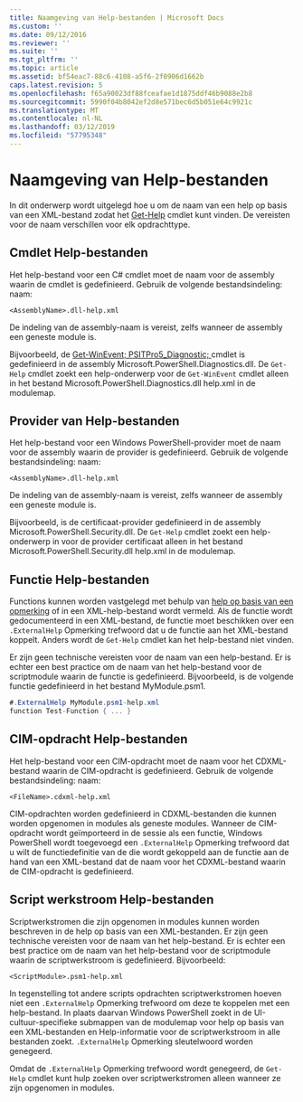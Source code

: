 ```yaml
---
title: Naamgeving van Help-bestanden | Microsoft Docs
ms.custom: ''
ms.date: 09/12/2016
ms.reviewer: ''
ms.suite: ''
ms.tgt_pltfrm: ''
ms.topic: article
ms.assetid: bf54eac7-88c6-4108-a5f6-2f0906d1662b
caps.latest.revision: 5
ms.openlocfilehash: f65a90023df88fceafae1d1875ddf46b9088e2b8
ms.sourcegitcommit: 5990f04b8042ef2d8e571bec6d5b051e64c9921c
ms.translationtype: MT
ms.contentlocale: nl-NL
ms.lasthandoff: 03/12/2019
ms.locfileid: "57795348"
---
```

# <a name="naming-help-files"></a>Naamgeving van Help-bestanden

In dit onderwerp wordt uitgelegd hoe u om de naam van een help op basis van een XML-bestand zodat het [Get-Help](/powershell/module/Microsoft.PowerShell.Core/Get-Help) cmdlet kunt vinden. De vereisten voor de naam verschillen voor elk opdrachttype.

## <a name="cmdlet-help-files"></a>Cmdlet Help-bestanden

Het help-bestand voor een C# cmdlet moet de naam voor de assembly waarin de cmdlet is gedefinieerd. Gebruik de volgende bestandsindeling: naam:

```
<AssemblyName>.dll-help.xml
```

De indeling van de assembly-naam is vereist, zelfs wanneer de assembly een geneste module is.

Bijvoorbeeld, de [Get-WinEvent; PSITPro5_Diagnostic; ](/powershell/module/Microsoft.PowerShell.Diagnostics/Get-WinEvent) cmdlet is gedefinieerd in de assembly Microsoft.PowerShell.Diagnostics.dll. De `Get-Help` cmdlet zoekt een help-onderwerp voor de `Get-WinEvent` cmdlet alleen in het bestand Microsoft.PowerShell.Diagnostics.dll help.xml in de modulemap.

## <a name="provider-help-files"></a>Provider van Help-bestanden

Het help-bestand voor een Windows PowerShell-provider moet de naam voor de assembly waarin de provider is gedefinieerd. Gebruik de volgende bestandsindeling: naam:

```
<AssemblyName>.dll-help.xml
```

De indeling van de assembly-naam is vereist, zelfs wanneer de assembly een geneste module is.

Bijvoorbeeld, is de certificaat-provider gedefinieerd in de assembly Microsoft.PowerShell.Security.dll. De `Get-Help` cmdlet zoekt een help-onderwerp in voor de provider certificaat alleen in het bestand Microsoft.PowerShell.Security.dll help.xml in de modulemap.

## <a name="function-help-files"></a>Functie Help-bestanden

Functions kunnen worden vastgelegd met behulp van [help op basis van een opmerking](/powershell/module/microsoft.powershell.core/about/about_comment_based_help) of in een XML-help-bestand wordt vermeld. Als de functie wordt gedocumenteerd in een XML-bestand, de functie moet beschikken over een `.ExternalHelp` Opmerking trefwoord dat u de functie aan het XML-bestand koppelt. Anders wordt de `Get-Help` cmdlet kan het help-bestand niet vinden.

Er zijn geen technische vereisten voor de naam van een help-bestand. Er is echter een best practice om de naam van het help-bestand voor de scriptmodule waarin de functie is gedefinieerd. Bijvoorbeeld, is de volgende functie gedefinieerd in het bestand MyModule.psm1.

```csharp
#.ExternalHelp MyModule.psm1-help.xml
function Test-Function { ... }
```

## <a name="cim-command-help-files"></a>CIM-opdracht Help-bestanden

Het help-bestand voor een CIM-opdracht moet de naam voor het CDXML-bestand waarin de CIM-opdracht is gedefinieerd. Gebruik de volgende bestandsindeling: naam:

```
<FileName>.cdxml-help.xml
```

CIM-opdrachten worden gedefinieerd in CDXML-bestanden die kunnen worden opgenomen in modules als geneste modules. Wanneer de CIM-opdracht wordt geïmporteerd in de sessie als een functie, Windows PowerShell wordt toegevoegd een `.ExternalHelp` Opmerking trefwoord dat u wilt de functiedefinitie van de die wordt gekoppeld aan de functie aan de hand van een XML-bestand dat de naam voor het CDXML-bestand waarin de CIM-opdracht is gedefinieerd.

## <a name="script-workflow-help-files"></a>Script werkstroom Help-bestanden

Scriptwerkstromen die zijn opgenomen in modules kunnen worden beschreven in de help op basis van een XML-bestanden. Er zijn geen technische vereisten voor de naam van het help-bestand. Er is echter een best practice om de naam van het help-bestand voor de scriptmodule waarin de scriptwerkstroom is gedefinieerd. Bijvoorbeeld:

```
<ScriptModule>.psm1-help.xml
```

In tegenstelling tot andere scripts opdrachten scriptwerkstromen hoeven niet een `.ExternalHelp` Opmerking trefwoord om deze te koppelen met een help-bestand. In plaats daarvan Windows PowerShell zoekt in de UI-cultuur-specifieke submappen van de modulemap voor help op basis van een XML-bestanden en Help-informatie voor de scriptwerkstroom in alle bestanden zoekt. `.ExternalHelp` Opmerking sleutelwoord worden genegeerd.

Omdat de `.ExternalHelp` Opmerking trefwoord wordt genegeerd, de `Get-Help` cmdlet kunt hulp zoeken over scriptwerkstromen alleen wanneer ze zijn opgenomen in modules.